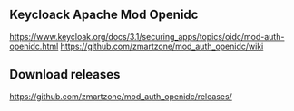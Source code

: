 

## Keycloack Apache Mod Openidc
https://www.keycloak.org/docs/3.1/securing_apps/topics/oidc/mod-auth-openidc.html
https://github.com/zmartzone/mod_auth_openidc/wiki


## Download releases
https://github.com/zmartzone/mod_auth_openidc/releases/